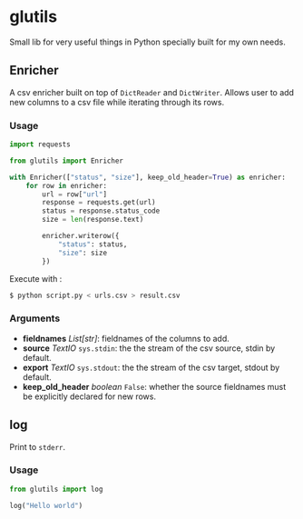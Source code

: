 # glutils

Small lib for very useful things in Python specially built for my own needs.

## Enricher

A csv enricher built on top of `DictReader` and `DictWriter`. Allows user to add new columns to a csv file while iterating through its rows.

### Usage

```python
import requests

from glutils import Enricher

with Enricher(["status", "size"], keep_old_header=True) as enricher:
    for row in enricher:
        url = row["url"]
        response = requests.get(url)
        status = response.status_code
        size = len(response.text)

        enricher.writerow({
            "status": status,
            "size": size
        })
```

Execute with :

```bash
$ python script.py < urls.csv > result.csv
```

### Arguments

- **fieldnames** *List[str]*: fieldnames of the columns to add.
- **source** *TextIO* `sys.stdin`: the the stream of the csv source, stdin by default.
- **export** *TextIO* `sys.stdout`: the the stream of the csv target, stdout by default.
- **keep_old_header** *boolean* `False`: whether the source fieldnames must be explicitly declared for new rows.

## log

Print to `stderr`.

### Usage

```python
from glutils import log

log("Hello world")
```

